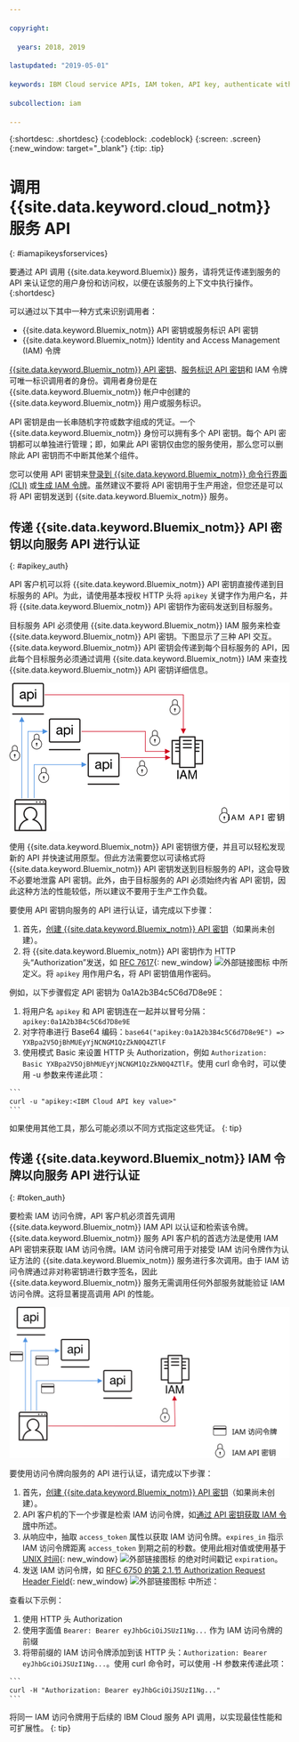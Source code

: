 ```yaml
---

copyright:

  years: 2018, 2019

lastupdated: "2019-05-01"

keywords: IBM Cloud service APIs, IAM token, API key, authenticate with service API

subcollection: iam

---
```


{:shortdesc: .shortdesc}
{:codeblock: .codeblock}
{:screen: .screen}
{:new_window: target="_blank"}
{:tip: .tip}

# 调用 {{site.data.keyword.cloud_notm}} 服务 API
{: #iamapikeysforservices}

要通过 API 调用 {{site.data.keyword.Bluemix}} 服务，请将凭证传递到服务的 API 来认证您的用户身份和访问权，以便在该服务的上下文中执行操作。
{:shortdesc}

可以通过以下其中一种方式来识别调用者：

* {{site.data.keyword.Bluemix_notm}} API 密钥或服务标识 API 密钥
* {{site.data.keyword.Bluemix_notm}} Identity and Access Management (IAM) 令牌

[{{site.data.keyword.Bluemix_notm}} API 密钥](/docs/iam?topic=iam-userapikey#userapikey)、[服务标识 API 密钥](/docs/iam?topic=iam-serviceidapikeys#serviceidapikeys)和 IAM 令牌可唯一标识调用者的身份。调用者身份是在 {{site.data.keyword.Bluemix_notm}} 帐户中创建的 {{site.data.keyword.Bluemix_notm}} 用户或服务标识。

API 密钥是由一长串随机字符或数字组成的凭证。一个 {{site.data.keyword.Bluemix_notm}} 身份可以拥有多个 API 密钥。每个 API 密钥都可以单独进行管理；即，如果此 API 密钥仅由您的服务使用，那么您可以删除此 API 密钥而不中断其他某个组件。

您可以使用 API 密钥来[登录到 {{site.data.keyword.Bluemix_notm}} 命令行界面 (CLI)](/docs/cli/reference/ibmcloud?topic=cloud-cli-ibmcloud_cli#ibmcloud_login) 或[生成 IAM 令牌](/docs/iam?topic=iam-iamtoken_from_apikey#iamtoken_from_apikey)。虽然建议不要将 API 密钥用于生产用途，但您还是可以将 API 密钥发送到 {{site.data.keyword.Bluemix_notm}} 服务。

## 传递 {{site.data.keyword.Bluemix_notm}} API 密钥以向服务 API 进行认证
{: #apikey_auth}

API 客户机可以将 {{site.data.keyword.Bluemix_notm}} API 密钥直接传递到目标服务的 API。为此，请使用基本授权 HTTP 头将 `apikey` 关键字作为用户名，并将 {{site.data.keyword.Bluemix_notm}} API 密钥作为密码发送到目标服务。

目标服务 API 必须使用 {{site.data.keyword.Bluemix_notm}} IAM 服务来检查 {{site.data.keyword.Bluemix_notm}} API 密钥。下图显示了三种 API 交互。{{site.data.keyword.Bluemix_notm}} API 密钥会传递到每个目标服务的 API，因此每个目标服务必须通过调用 {{site.data.keyword.Bluemix_notm}} IAM 来查找 {{site.data.keyword.Bluemix_notm}} API 密钥详细信息。

![使用 API 密钥通过服务 API 进行认证](images/APIkeyauth.svg "将 API 密钥传递到目标服务，随后目标服务会将 API 密钥传递给 IAM 来验证凭证")

使用 {{site.data.keyword.Bluemix_notm}} API 密钥很方便，并且可以轻松发现新的 API 并快速试用原型。但此方法需要您以可读格式将 {{site.data.keyword.Bluemix_notm}} API 密钥发送到目标服务的 API，这会导致不必要地泄露 API 密钥。此外，由于目标服务的 API 必须始终内省 API 密钥，因此这种方法的性能较低，所以建议不要用于生产工作负载。

要使用 API 密钥向服务的 API 进行认证，请完成以下步骤：

  1. 首先，[创建 {{site.data.keyword.Bluemix_notm}} API 密钥](/docs/iam?topic=iam-userapikey#create_user_key)（如果尚未创建）。
  2. 将 {{site.data.keyword.Bluemix_notm}} API 密钥作为 HTTP 头“Authorization”发送，如 [RFC 7617](https://tools.ietf.org/html/rfc7617){: new_window} ![外部链接图标](../icons/launch-glyph.svg "外部链接图标") 中所定义。将 `apikey` 用作用户名，将 API 密钥值用作密码。

例如，以下步骤假定 API 密钥为 0a1A2b3B4c5C6d7D8e9E：

  1.	将用户名 `apikey` 和 API 密钥连在一起并以冒号分隔：`apikey:0a1A2b3B4c5C6d7D8e9E`
  2.	对字符串进行 Base64 编码：`base64("apikey:0a1A2b3B4c5C6d7D8e9E") => YXBpa2V5OjBhMUEyYjNCNGM1QzZkN0Q4ZTlF`
  3.	使用模式 Basic 来设置 HTTP 头 Authorization，例如 `Authorization: Basic YXBpa2V5OjBhMUEyYjNCNGM1QzZkN0Q4ZTlF`。使用 curl 命令时，可以使用 -u 参数来传递此项：

    ```
    curl -u "apikey:<IBM Cloud API key value>"
    ```

  如果使用其他工具，那么可能必须以不同方式指定这些凭证。
  {: tip}

## 传递 {{site.data.keyword.Bluemix_notm}} IAM 令牌以向服务 API 进行认证
{: #token_auth}

要检索 IAM 访问令牌，API 客户机必须首先调用 {{site.data.keyword.Bluemix_notm}} IAM API 以认证和检索该令牌。{{site.data.keyword.Bluemix_notm}} 服务 API 客户机的首选方法是使用 IAM API 密钥来获取 IAM 访问令牌。IAM 访问令牌可用于对接受 IAM 访问令牌作为认证方法的 {{site.data.keyword.Bluemix_notm}} 服务进行多次调用。由于 IAM 访问令牌通过非对称密钥进行数字签名，因此 {{site.data.keyword.Bluemix_notm}} 服务无需调用任何外部服务就能验证 IAM 访问令牌。这将显著提高调用 API 的性能。

![使用访问令牌通过服务 API 进行认证](images/tokenauth.svg "使用 API 密钥从 IAM 检索令牌并将访问令牌传递到目标服务以验证凭证")

要使用访问令牌向服务的 API 进行认证，请完成以下步骤：

  1. 首先，[创建 {{site.data.keyword.Bluemix_notm}} API 密钥](/docs/iam?topic=iam-userapikey#create_user_key)（如果尚未创建）。
  2. API 客户机的下一个步骤是检索 IAM 访问令牌，如[通过 API 密钥获取 IAM 令牌](/docs/iam?topic=iam-iamtoken_from_apikey#iamtoken_from_apikey)中所述。
  3. 从响应中，抽取 `access_token` 属性以获取 IAM 访问令牌。`expires_in` 指示 IAM 访问令牌距离 `access_token` 到期之前的秒数。使用此相对值或使用基于 [UNIX 时间](https://en.wikipedia.org/wiki/Unix_time){: new_window} ![外部链接图标](../icons/launch-glyph.svg "外部链接图标") 的绝对时间戳记 `expiration`。
  4. 发送 IAM 访问令牌，如 [RFC 6750 的第 2.1.节 Authorization Request Header Field](https://tools.ietf.org/html/rfc6750#page-5){: new_window} ![外部链接图标](../icons/launch-glyph.svg "外部链接图标") 中所述：

查看以下示例：

  1.	使用 HTTP 头 Authorization
  2.	使用字面值 `Bearer: Bearer eyJhbGciOiJSUzI1Ng...` 作为 IAM 访问令牌的前缀
  3.	将带前缀的 IAM 访问令牌添加到该 HTTP 头：`Authorization: Bearer eyJhbGciOiJSUzI1Ng...`。使用 curl 命令时，可以使用 -H 参数来传递此项：

    ```
    curl -H "Authorization: Bearer eyJhbGciOiJSUzI1Ng..."
    ```

  将同一 IAM 访问令牌用于后续的 IBM Cloud 服务 API 调用，以实现最佳性能和可扩展性。
  {: tip}
